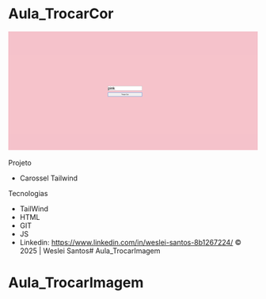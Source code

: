 # Aula_TrocarCor
![](./Preview2.png)

Projeto
* Carossel Tailwind

Tecnologias
* TailWind
* HTML
* GIT
* JS
* Linkedin: https://www.linkedin.com/in/weslei-santos-8b1267224/
© 2025 | Weslei Santos# Aula_TrocarImagem
# Aula_TrocarImagem
